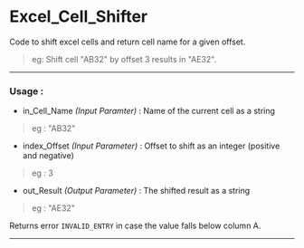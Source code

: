 
# Excel_Cell_Shifter
Code to shift excel cells and return cell name for a given offset. 
> eg: Shift cell "AB32" by offset 3 results in "AE32".

***

### Usage : 
* in_Cell_Name _(Input Paramter)_ : Name of the current cell as a string 
> eg : "AB32"
                                
* index_Offset _(Input Parameter)_ : Offset to shift as an integer (positive and negative)
> eg : 3
                                 
* out_Result _(Output Parameter)_ : The shifted result as a string
> eg : "AE32"

Returns error `INVALID_ENTRY` in case the value falls below column A. 

***
